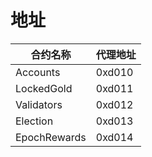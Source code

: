 # 地址

| 合约名称         | 代理地址   |
|--------------|--------|
| Accounts     | 0xd010 |     
| LockedGold   | 0xd011 |            
| Validators   | 0xd012 |   
| Election     | 0xd013 |            
| EpochRewards | 0xd014 |